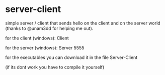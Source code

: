 # server-client


simple server / client that sends hello on the client and on the server world (thanks to @unam3dd for helping me out).


for the client (windows): Client <ip>


for the server (windows): Server 5555

for the executables you can download it in the file Server-Client 


(if its dont work you have to compile it yourself)

